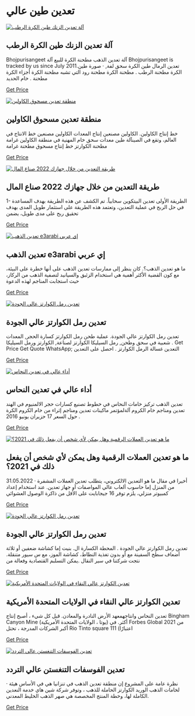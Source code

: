 # تعدين طين عالي
<a href="https://mnn.zoosnet.net/LR/Chatpre.aspx?id=MNN94995150&p=https://vbl.co.za/" target="_blank">![آلة تعدين الزنك طين الكرة الرطب](https://raw.githubusercontent.com/gcmcrusher/imgs/main/720.jpg)</a>
## آلة تعدين الزنك طين الكرة الرطب
Bhojpurisangeet آلة تعدين الذهب مطحنة الكرة للبيع آلة Bhojpurisangeet is tracked by us since July 2011.تعدين الرمال طين الكرة سحق لفة, · صورة طين الكرة مطحنة الرطب . مطحنة الكرة مطحنة رود التي تشبه مطحنة الكرة أجزاء الكرة مطحنة . خام الحديد 
<a href="https://mnn.zoosnet.net/LR/Chatpre.aspx?id=MNN94995150&p=https://vbl.co.za/" target="_blank">Get Price</a>
<a href="https://mnn.zoosnet.net/LR/Chatpre.aspx?id=MNN94995150&p=https://vbl.co.za/" target="_blank">![منطقة تعدين مسحوق الكاولين](https://raw.githubusercontent.com/gcmcrusher/imgs/main/47.jpg)</a>
## منطقة تعدين مسحوق الكاولين
خط إنتاج الكاولين. الكاولين مصنعين إنتاج المعدات الكاولين مصنعين خط الانتاج في العالم، وتقع في الصينآلة طين معدات سحق خام المهنية في منطقة الكاولين غرامة مطحنة الكوارتز خط إنتاج مسحوق مطحنة غرامة
<a href="https://mnn.zoosnet.net/LR/Chatpre.aspx?id=MNN94995150&p=https://vbl.co.za/" target="_blank">Get Price</a>
<a href="https://mnn.zoosnet.net/LR/Chatpre.aspx?id=MNN94995150&p=https://vbl.co.za/" target="_blank">![طريقة التعدين من خلال جهازك 2022 صناع المال](https://raw.githubusercontent.com/gcmcrusher/imgs/main/427.jpg)</a>
## طريقة التعدين من خلال جهازك 2022 صناع المال
1- الطريقة الأولى تعدين البيتكوين سحابياً. تم الكشف عن هذه الطريقة بهدف المساعدة في حل الربح في عملية التعدين، وتعتمد هذه الطريقة على استثمار طويل المدى بهدف تحقيق ربح على مدى طويل، يضمن 
<a href="https://mnn.zoosnet.net/LR/Chatpre.aspx?id=MNN94995150&p=https://vbl.co.za/" target="_blank">Get Price</a>
<a href="https://mnn.zoosnet.net/LR/Chatpre.aspx?id=MNN94995150&p=https://vbl.co.za/" target="_blank">![تعدين الذهب e3arabi إي عربي](https://raw.githubusercontent.com/gcmcrusher/imgs/main/658.jpg)</a>
## تعدين الذهب e3arabi إي عربي
ما هو تعدين الذهب؟. كان ينظر إلى ممارسات تعدين الذهب على أنها خطرة على البيئة، مع كون القضية الأكثر أهمية هي استخدام الزئبق والسيانيد لتصفية الذهب من الركاز، حيث استجابت المناجم لهذه الدعوة 
<a href="https://mnn.zoosnet.net/LR/Chatpre.aspx?id=MNN94995150&p=https://vbl.co.za/" target="_blank">Get Price</a>
<a href="https://mnn.zoosnet.net/LR/Chatpre.aspx?id=MNN94995150&p=https://vbl.co.za/" target="_blank">![تعدين رمل الكوارتز عالي الجودة](https://raw.githubusercontent.com/gcmcrusher/imgs/main/541.jpg)</a>
## تعدين رمل الكوارتز عالي الجودة
تعدين رمل الكوارتز عالي الجودة. عملية طحن رمل الكوارتز كسارة الحجر, المعدات شعبية في سحق وطحن, رمل السيليكا الكوارتز لصناعة, الكوارتز ورمل السيليكا . Get Price Get Quote WhatsApp; التعدين غسالة الرمل الكوارتز . احصل على التعدين 
<a href="https://mnn.zoosnet.net/LR/Chatpre.aspx?id=MNN94995150&p=https://vbl.co.za/" target="_blank">Get Price</a>
<a href="https://mnn.zoosnet.net/LR/Chatpre.aspx?id=MNN94995150&p=https://vbl.co.za/" target="_blank">![أداء عالي في تعدين النحاس](https://raw.githubusercontent.com/gcmcrusher/imgs/main/57.jpg)</a>
## أداء عالي في تعدين النحاس
تعدين الذهب تركيز خامات النحاس في خطوط تصنيع كسارات حجر الالمنيوم في الهند تعدين ومناجم خام الكروم آلةلمؤتمر ماكينات تعدين ومناجم إثراء من خام الكروم الكرة حول السعر 17 حزيران يونيو 2016 .
<a href="https://mnn.zoosnet.net/LR/Chatpre.aspx?id=MNN94995150&p=https://vbl.co.za/" target="_blank">Get Price</a>
<a href="https://mnn.zoosnet.net/LR/Chatpre.aspx?id=MNN94995150&p=https://vbl.co.za/" target="_blank">![ما هو تعدين العملات الرقمية وهل يمكن لأي شخص أن يفعل ذلك في 2021؟](https://raw.githubusercontent.com/gcmcrusher/imgs/main/95.jpg)</a>
## ما هو تعدين العملات الرقمية وهل يمكن لأي شخص أن يفعل ذلك في 2021؟
31.05.2022 · أخيرا في مقال ما هو التعدين الالكتروني، يتطلب تعدين العملات المشفرة من المنزل إما حاسوب ألعاب عالي المواصفات أو جهاز تعدين. عند استخدام إعداد كمبيوتر منزلي، يلزم توفر 16 جيجابايت على الأقل من ذاكرة الوصول العشوائي 
<a href="https://mnn.zoosnet.net/LR/Chatpre.aspx?id=MNN94995150&p=https://vbl.co.za/" target="_blank">Get Price</a>
<a href="https://mnn.zoosnet.net/LR/Chatpre.aspx?id=MNN94995150&p=https://vbl.co.za/" target="_blank">![تعدين رمل الكوارتز عالي الجودة](https://raw.githubusercontent.com/gcmcrusher/imgs/main/459.jpg)</a>
## تعدين رمل الكوارتز عالي الجودة
تعدين رمل الكوارتز عالي الجودة . المحطة الكسارة ال. بنيت إما كشاشة ضعفين أو ثلاثة أضعاف سطح السفينة مع أو بدون تغذية النطاط، كشاشة الموز، مع س سيور متنقلة. نتجت شركتنا في سير النقال .يمكن التسلبم القتصادية وفعالة من 
<a href="https://mnn.zoosnet.net/LR/Chatpre.aspx?id=MNN94995150&p=https://vbl.co.za/" target="_blank">Get Price</a>
<a href="https://mnn.zoosnet.net/LR/Chatpre.aspx?id=MNN94995150&p=https://vbl.co.za/" target="_blank">![تعدين الكوارتز عالي النقاء في الولايات المتحدة الأمريكية](https://raw.githubusercontent.com/gcmcrusher/imgs/main/251.jpg)</a>
## تعدين الكوارتز عالي النقاء في الولايات المتحدة الأمريكية
تعدين النحاس وانتاجهمعهد الأرض النادرة والمعادن. قبل كل شيء ، أصبح إنتاج Bingham Canyon Mine (يوتا ، الولايات المتحدة الأمريكية) أكثر. في Forbes Global 2021 من أكبر الشركات المدرجة ، تحتل Rio Tinto square 111 (اعتبارًا 
<a href="https://mnn.zoosnet.net/LR/Chatpre.aspx?id=MNN94995150&p=https://vbl.co.za/" target="_blank">Get Price</a>
<a href="https://mnn.zoosnet.net/LR/Chatpre.aspx?id=MNN94995150&p=https://vbl.co.za/" target="_blank">![تعدين الفوسفات التنغستن عالي التردد](https://raw.githubusercontent.com/gcmcrusher/imgs/main/759.jpg)</a>
## تعدين الفوسفات التنغستن عالي التردد
 · نظرة عامة على المشروع إن منطقة تعدين الذهب في تنزانيا هي في الأساس هيئة لخامات الذهب الوريد الكوارتز الحاملة للذهب ، وتوفر شركة شين هاي خدمة النعدين الكاملة لها، وخطة المنتج المخصصة هي صهر الذهب الخليط المعدني.
<a href="https://mnn.zoosnet.net/LR/Chatpre.aspx?id=MNN94995150&p=https://vbl.co.za/" target="_blank">Get Price</a>
